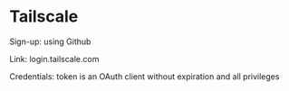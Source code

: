 # Tailscale

Sign-up: using Github

Link: login.tailscale.com

Credentials: token is an OAuth client without expiration and all privileges